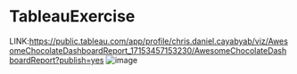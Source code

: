 # TableauExercise
LINK:https://public.tableau.com/app/profile/chris.daniel.cayabyab/viz/AwesomeChocolateDashboardReport_17153457153230/AwesomeChocolateDashboardReport?publish=yes
![image](https://github.com/ChrisCayabyab/TableauExercise/assets/142383617/4e999e96-8999-4601-8c39-be8ad7bb3e24)
